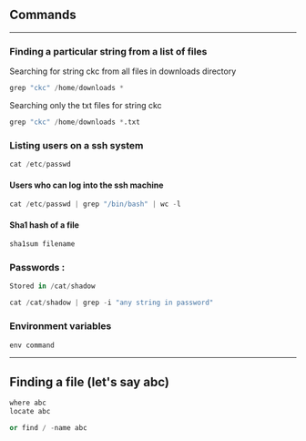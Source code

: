 ## Commands

---

### Finding a particular string from a list of files

Searching for string ckc from all files in downloads directory

```py
grep "ckc" /home/downloads *
```

Searching only the txt files for string ckc

```py
grep "ckc" /home/downloads *.txt
```

### Listing users on a ssh system

```py
cat /etc/passwd
```

#### Users who can log into the ssh machine

```py
cat /etc/passwd | grep "/bin/bash" | wc -l
```

#### Sha1 hash of a file

```py
sha1sum filename
```

### Passwords :

```py
Stored in /cat/shadow

cat /cat/shadow | grep -i "any string in password"
```

### Environment variables

```py
env command
```

---

## Finding a file (let's say abc)

```py
where abc
locate abc

or find / -name abc
```






